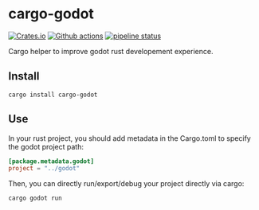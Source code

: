 # cargo-godot

[![Crates.io](https://img.shields.io/crates/v/cargo-godot)](https://crates.io/crates/cargo-godot)
[![Github actions](https://github.com/sanpii/cargo-godot/workflows/.github/workflows/ci.yml/badge.svg)](https://github.com/sanpii/cargo-godot/actions?query=workflow%3A.github%2Fworkflows%2Fci.yml)
[![pipeline status](https://gitlab.com/sanpi/cargo-godot/badges/main/pipeline.svg)](https://gitlab.com/sanpi/cargo-godot/-/commits/main)

Cargo helper to improve godot rust developement experience.

## Install

```
cargo install cargo-godot
```

## Use

In your rust project, you should add metadata in the Cargo.toml to specify the
godot project path:

```toml
[package.metadata.godot]
project = "../godot"
```

Then, you can directly run/export/debug your project directly via cargo:

```
cargo godot run
```
